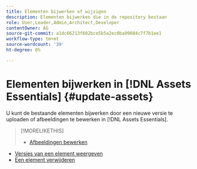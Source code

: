 ```yaml
---
title: Elementen bijwerken of wijzigen
description: Elementen bijwerken die in de repository bestaan
role: User,Leader,Admin,Architect,Developer
contentOwner: AG
source-git-commit: a1dc66213f602bce5b5a2ec0ba99084c7f7b1ee1
workflow-type: tm+mt
source-wordcount: '39'
ht-degree: 0%

---
```



# Elementen bijwerken in [!DNL Assets Essentials] {#update-assets}

U kunt de bestaande elementen bijwerken door een nieuwe versie te uploaden of afbeeldingen te bewerken in [!DNL Assets Essentials].

<!-- TBD: Discard this article if not too much unique content for it.
Merge the update asset part in manage assets or upload assets.
Edit images article.
Link to versioning once an asset is updated.
-->

>[!MORELIKETHIS]
>
>* [Afbeeldingen bewerken](edit-images.md)
* [Versies van een element weergeven](navigate-view.md#view-versions)
* [Een element verwijderen](manage-organize.md#delete-assets)

